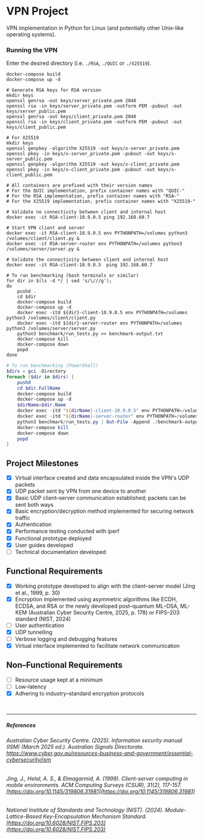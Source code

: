 # VPN Project
VPN implementation in Python for Linux (and potentially other Unix-like operating systems).

### Running the VPN
Enter the desired directory (i.e. `./RSA`, `./QUIC` or `./X25519`).
```shell
docker-compose build
docker-compose up -d

# Generate RSA keys for RSA version
mkdir keys
openssl genrsa -out keys/server_private.pem 2048
openssl rsa -in keys/server_private.pem -outform PEM -pubout -out keys/server_public.pem
openssl genrsa -out keys/client_private.pem 2048
openssl rsa -in keys/client_private.pem -outform PEM -pubout -out keys/client_public.pem

# For X25519
mkdir keys
openssl genpkey -algorithm X25519 -out keys/x-server_private.pem
openssl pkey -in keys/x-server_private.pem -pubout -out keys/x-server_public.pem
openssl genpkey -algorithm X25519 -out keys/x-client_private.pem
openssl pkey -in keys/x-client_private.pem -pubout -out keys/x-client_public.pem

# All containers are prefixed with their version names
# For the QUIC implementation, prefix container names with "QUIC-"
# For the RSA implementation, prefix container names with "RSA-"
# For the X25519 implementation, prefix container names with "X25519-"

# Validate no connectivity between client and internal host
docker exec -it RSA-client-10.9.0.5 ping 192.168.60.7

# Start VPN client and server
docker exec -it RSA-client-10.9.0.5 env PYTHONPATH=/volumes python3 /volumes/client/client.py &
docker exec -it RSA-server-router env PYTHONPATH=/volumes python3 /volumes/server/server.py &

# Validate the connectivity between client and internal host
docker exec -it RSA-client-10.9.0.5  ping 192.168.60.7
```
```shell
# To run benchmarking (bash terminals or similar)
for dir in $(ls -d */ | sed 's/\///g');
do
    pushd .
    cd $dir
    docker-compose build
    docker-compose up -d
    docker exec -itd ${dir}-client-10.9.0.5 env PYTHONPATH=/volumes python3 /volumes/client/client.py
    docker exec -itd ${dir}-server-router env PYTHONPATH=/volumes python3 /volumes/server/server.py
    python3 benchmark/run_tests.py >> benchmark-output.txt
    docker-compose kill
    docker-compose down
    popd
done
```
```PowerShell
# To run benchmarking (PowerShell)
$dirs = gci -Directory
foreach ($dir in $dirs) {
    pushd
    cd $dir.FullName
    docker-compose build
    docker-compose up -d
    $dirName=$dir.Name
    docker exec -itd "${dirName}-client-10.9.0.5" env PYTHONPATH=/volumes python3 /volumes/client/client.py
    docker exec -itd "${dirName}-server-router" env PYTHONPATH=/volumes python3 /volumes/server/server.py
    python3 benchmark/run_tests.py | Out-File -Append ./benchmark-output.txt
    docker-compose kill
    docker-compose down
    popd
}
```

## Project Milestones
- [x] Virtual interface created and data encapsulated inside the VPN's UDP packets  
- [x] UDP packet sent by VPN from one device to another  
- [x] Basic UDP client–server communication established; packets can be sent both ways  
- [x] Basic encryption/decryption method implemented for securing network traffic  
- [x] Authentication  
- [x] Performance testing conducted with iperf  
- [x] Functional prototype deployed  
- [x] User guides developed  
- [ ] Technical documentation developed  

## Functional Requirements
- [x] Working prototype developed to align with the client–server model (Jing et al., 1999, p. 30)
- [x] Encryption implemented using asymmetric algorithms like ECDH, ECDSA, and RSA or the newly developed post–quantum ML–DSA, ML-KEM (Australian Cyber Security Centre, 2025, p. 178) or FIPS–203 standard (NIST, 2024) 
- [ ] User authentication  
- [x] UDP tunnelling 
- [ ] Verbose logging and debugging features
- [x] Virtual interface implemented to facilitate network communication

## Non–Functional Requirements
- [ ] Resource usage kept at a minimum
- [ ] Low–latency
- [x] Adhering to industry–standard encryption protocols
<br>

---

##### References  
  
###### Australian Cyber Security Centre. (2025). *Information security manual (ISM) (March 2025 ed.).* Australian Signals Directorate. https://www.cyber.gov.au/resources-business-and-government/essential-cybersecurity/ism

###### Jing, J., Helal, A. S., & Elmagarmid, A. (1999). *Client-server computing in mobile environments.* ACM Computing Surveys (CSUR), *31(2)*, 117-157. [https://doi.org/10.1145/319806.31981](https://doi.org/10.1145/319806.31981)  

###### National Institute of Standards and Technology (NIST). (2024). *Module-Lattice-Based Key-Encapsulation Mechanism Standard.* [https://doi.org/10.6028/NIST.FIPS.203](https://doi.org/10.6028/NIST.FIPS.203)
